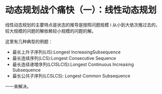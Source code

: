 # 动态规划战个痛快（一）：线性动态规划

线性动态规划的主要特点是状态的推导是按照问题规模 i 从小到大依次推过去的，较大规模的问题的解依赖较小规模的问题的解。


这里有几种典型的例题：
* 最长上升子序列(LIS):Longest IncreasingSubsequence
* 最长连续序列(LCS):Longest Consecutive Sequence
* 最长连续递增序列(LCISLCIS):Longest Continuous Increasing Subsequence
* 最长公共子序列(LCSLCS): Longest Common Subsequence

一一来解决。

# 